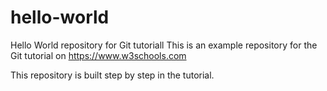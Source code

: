 # hello-world
Hello World repository for Git tutoriall
This is an example repository for the Git tutorial on https://www.w3schools.com

This repository is built step by step in the tutorial.
